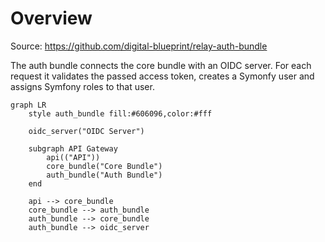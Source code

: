 # Overview

Source: https://github.com/digital-blueprint/relay-auth-bundle

The auth bundle connects the core bundle with an OIDC server. For each request
it validates the passed access token, creates a Symonfy user and assigns Symfony
roles to that user.

```mermaid
graph LR
    style auth_bundle fill:#606096,color:#fff

    oidc_server("OIDC Server")

    subgraph API Gateway
        api(("API"))
        core_bundle("Core Bundle")
        auth_bundle("Auth Bundle")
    end

    api --> core_bundle
    core_bundle --> auth_bundle
    auth_bundle --> core_bundle
    auth_bundle --> oidc_server
```